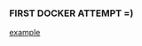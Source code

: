 ### FIRST DOCKER ATTEMPT =)
[example](https://github.com/docker/awesome-compose/blob/master/spring-postgres)